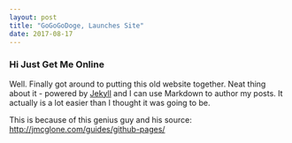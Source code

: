 ```yaml
---
layout: post
title: "GoGoGoDoge, Launches Site"
date: 2017-08-17
---
```


### Hi Just Get Me Online ###
Well. Finally got around to putting this old website together. Neat thing about it - powered by [Jekyll](http://jekyllrb.com) and I can use Markdown to author my posts. It actually is a lot easier than I thought it was going to be.

This is because of this genius guy and his source: http://jmcglone.com/guides/github-pages/
